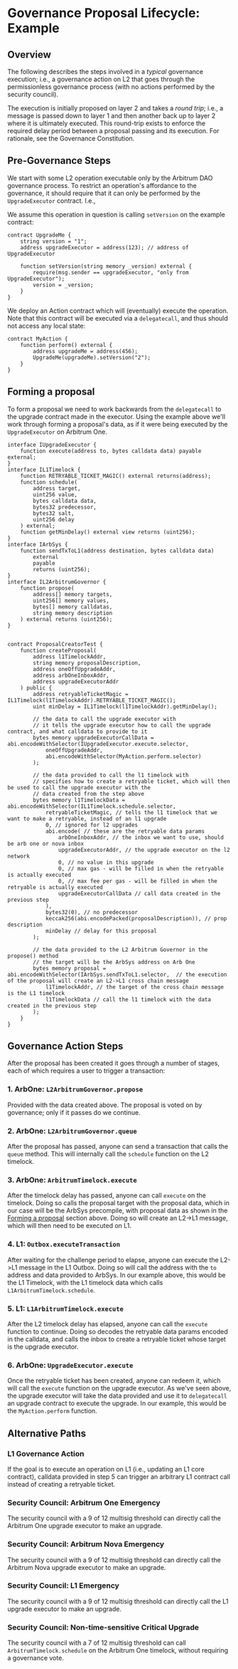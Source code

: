 # Governance Proposal Lifecycle: Example

## Overview

The following describes the steps involved in a _typical_ governance execution; i.e., a governance action on L2 that goes through the permissionless governance process (with no actions performed by the security council).

The execution is initially proposed on layer 2 and takes a _round trip_; i.e., a message is passed down to layer 1 and then another back up to layer 2 where it is ultimately executed. This round-trip exists to enforce the required delay period between a proposal passing and its execution. For rationale, see the Governance Constitution.

## Pre-Governance Steps

We start with some L2 operation executable only by the Arbitrum DAO governance process. To restrict an operation's affordance to the governance, it should require that it can only be performed by the `UpgradeExecutor` contract. I.e.,

We assume this operation in question is calling `setVersion` on the example contract:

```solidity
contract UpgradeMe {
    string version = "1";
    address upgradeExecutor = address(123); // address of UpgradeExecutor

    function setVersion(string memory _version) external {
        require(msg.sender == upgradeExecutor, "only from  UpgradeExecutor");
        version = _version;
    }
}
```

We deploy an Action contract which will (eventually) execute the operation. Note that this contract will be executed via a `delegatecall`, and thus should not access any local state:

```solidity
contract MyAction {
    function perform() external {
        address upgradeMe = address(456);
        UpgradeMe(upgradeMe).setVersion("2");
    }
}
```

## Forming a proposal

To form a proposal we need to work backwards from the `delegatecall` to the upgrade contract made in the executor. Using the example above we'll work through forming a proposal's data, as if it were being executed by the `UpgradeExecutor` on Arbitrum One.

```solidity
interface IUpgradeExecutor {
    function execute(address to, bytes calldata data) payable external;
}
interface IL1Timelock {
    function RETRYABLE_TICKET_MAGIC() external returns(address);
    function schedule(
        address target,
        uint256 value,
        bytes calldata data,
        bytes32 predecessor,
        bytes32 salt,
        uint256 delay
    ) external;
    function getMinDelay() external view returns (uint256);
}
interface IArbSys {
    function sendTxToL1(address destination, bytes calldata data)
        external
        payable
        returns (uint256);
}
interface IL2ArbitrumGovernor {
    function propose(
        address[] memory targets,
        uint256[] memory values,
        bytes[] memory calldatas,
        string memory description
    ) external returns (uint256);
}


contract ProposalCreatorTest {
    function createProposal(
        address l1TimelockAddr,
        string memory proposalDescription,
        address oneOffUpgradeAddr,
        address arbOneInboxAddr,
        address upgradeExecutorAddr
    ) public {
        address retryableTicketMagic = IL1Timelock(l1TimelockAddr).RETRYABLE_TICKET_MAGIC();
        uint minDelay = IL1Timelock(l1TimelockAddr).getMinDelay();

        // the data to call the upgrade executor with
        // it tells the upgrade executor how to call the upgrade contract, and what calldata to provide to it
        bytes memory upgradeExecutorCallData = abi.encodeWithSelector(IUpgradeExecutor.execute.selector,
            oneOffUpgradeAddr,
            abi.encodeWithSelector(MyAction.perform.selector)
        );

        // the data provided to call the l1 timelock with
        // specifies how to create a retryable ticket, which will then be used to call the upgrade executor with the
        // data created from the step above
        bytes memory l1TimelockData = abi.encodeWithSelector(IL1Timelock.schedule.selector,
            retryableTicketMagic, // tells the l1 timelock that we want to make a retryable, instead of an l1 upgrade
            0, // ignored for l2 upgrades
            abi.encode( // these are the retryable data params
                arbOneInboxAddr, // the inbox we want to use, should be arb one or nova inbox
                upgradeExecutorAddr, // the upgrade executor on the l2 network
                0, // no value in this upgrade
                0, // max gas - will be filled in when the retryable is actually executed
                0, // max fee per gas - will be filled in when the retryable is actually executed
                upgradeExecutorCallData // call data created in the previous step
            ),
            bytes32(0), // no predecessor
            keccak256(abi.encodePacked(proposalDescription)), // prop description
            minDelay // delay for this proposal
        );

        // the data provided to the L2 Arbitrum Governor in the propose() method
        // the target will be the ArbSys address on Arb One
        bytes memory proposal = abi.encodeWithSelector(IArbSys.sendTxToL1.selector,  // the execution of the proposal will create an L2->L1 cross chain message
            l1TimelockAddr, // the target of the cross chain message is the L1 timelock
            l1TimelockData // call the l1 timelock with the data created in the previous step
        );
    }
}
```

## Governance Action Steps

After the proposal has been created it goes through a number of stages, each of which requires a user to trigger a transaction:

### **1. ArbOne: `L2ArbitrumGovernor.propose`**

Provided with the data created above. The proposal is voted on by governance; only if it passes do we continue.

### **2. ArbOne: `L2ArbitrumGovernor.queue`**

After the proposal has passed, anyone can send a transaction that calls the `queue` method. This will internally call the `schedule` function on the L2 timelock.

### **3. ArbOne: `ArbitrumTimelock.execute`**

After the timelock delay has passed, anyone can call `execute` on the timelock. Doing so calls the proposal target with the proposal data, which in our case will be the ArbSys precompile, with proposal data as shown in the [Forming a proposal](#forming-a-proposal) section above. Doing so will create an L2->L1 message, which will then need to be executed on L1.

### **4. L1: `Outbox.executeTransaction`**

After waiting for the challenge period to elapse, anyone can execute the L2->L1 message in the L1 Outbox. Doing so will call the address with the `to` address and data provided to ArbSys. In our example above, this would be the L1 Timelock, with the L1 timelock data which calls `L1ArbitrumTimelock.schedule`.

### **5. L1: `L1ArbitrumTimelock.execute`**

After the L2 timelock delay has elapsed, anyone can call the `execute` function to continue. Doing so decodes the retryable data params encoded in the calldata, and calls the inbox to create a retryable ticket whose target is the upgrade executor.

### **6. ArbOne: `UpgradeExecutor.execute`**

Once the retryable ticket has been created, anyone can redeem it, which will call the `execute` function on the upgrade executor. As we've seen above, the upgrade executor will take the data provided and use it to `delegatecall` an upgrade contract to execute the upgrade. In our example, this would be the `MyAction.perform` function.

## Alternative Paths

### L1 Governance Action

If the goal is to execute an operation on L1 (i.e., updating an L1 core contract), calldata provided in step 5 can trigger an arbitrary L1 contract call instead of creating a retryable ticket.

### Security Council: Arbitrum One Emergency

The security council with a 9 of 12 multisig threshold can directly call the Arbitrum One upgrade executor to make an upgrade.

### Security Council: Arbitrum Nova Emergency

The security council with a 9 of 12 multisig threshold can directly call the Arbitrum Nova upgrade executor to make an upgrade.

### Security Council: L1 Emergency

The security council with a 9 of 12 multisig threshold can directly call the L1 upgrade executor to make an upgrade.

### Security Council: Non-time-sensitive Critical Upgrade

The security council with a 7 of 12 multisig threshold can call `ArbitrumTimelock.schedule` on the Arbitrum One timelock, without requiring a governance vote.
